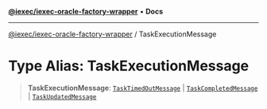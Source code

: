 [**@iexec/iexec-oracle-factory-wrapper**](../README.md) • **Docs**

***

[@iexec/iexec-oracle-factory-wrapper](../globals.md) / TaskExecutionMessage

# Type Alias: TaskExecutionMessage

> **TaskExecutionMessage**: [`TaskTimedOutMessage`](TaskTimedOutMessage.md) \| [`TaskCompletedMessage`](TaskCompletedMessage.md) \| [`TaskUpdatedMessage`](TaskUpdatedMessage.md)
